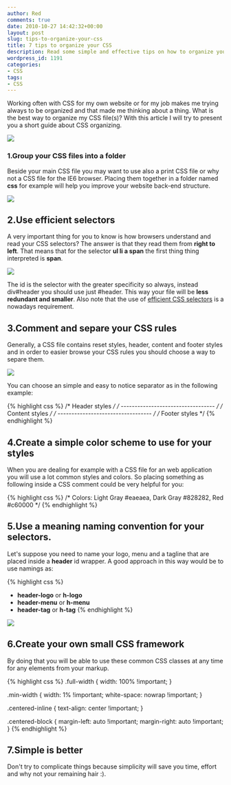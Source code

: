 ```yaml
---
author: Red
comments: true
date: 2010-10-27 14:42:32+00:00
layout: post
slug: tips-to-organize-your-css
title: 7 tips to organize your CSS
description: Read some simple and effective tips on how to organize your CSS files.
wordpress_id: 1191
categories:
- CSS
tags:
- CSS
---
```


Working often with CSS for my own website or for my job makes me trying always to be organized and that made me thinking about a thing. What is the best way to organize my CSS file(s)? With this article I will try to present you a short guide about CSS organizing.

[![](http://www.red-team-design.com/wp-content/uploads/2010/10/tips-to-organize-your-css.png)](/tips-to-organize-your-css)

<!-- more -->

### 1.Group your CSS files into a folder

Beside your main CSS file you may want to use also a print CSS file or why not a CSS file for the IE6 browser. Placing them together in a folder named **css** for example will help you improve your website back-end structure.

![](http://www.red-team-design.com/wp-content/uploads/2010/10/group-css-files.png)

## 2.Use efficient selectors

A very important thing for you to know is how browsers understand and read your CSS selectors? The answer is that they read them from **right to left**. That means that for the selector **ul li a span** the first thing thing interpreted is **span**.

![](http://www.red-team-design.com/wp-content/uploads/2010/10/efficient-selectors.png)

The id is the selector with the greater specificity so always, instead div#header you should use just #header. This way your file will be **less redundant and smaller**. Also note that the use of [efficient CSS selectors](http://code.google.com/speed/page-speed/docs/rendering.html) is a nowadays requirement.

## 3.Comment and separe your CSS rules

Generally, a CSS file contains reset styles, header, content  and footer styles and in order to easier browse your CSS rules you should choose a way to separe them. 

![](http://www.red-team-design.com/wp-content/uploads/2010/10/comment-css.png)

You can choose an simple and easy to notice separator as in the following example:

{% highlight css %}
/* Header styles */
/* ---------------------------------- */
/* Content styles */
/* ---------------------------------- */
/* Footer styles */
{% endhighlight %}    
    
## 4.Create a simple color scheme to use for your styles

When you are dealing for example with a CSS file for an web application you will use a lot common styles and colors. So placing something as following inside a CSS comment could be very helpful for you:

{% highlight css %}
/* Colors: Light Gray #eaeaea, Dark Gray #828282, Red #c60000 */
{% endhighlight %}

## 5.Use a meaning naming convention for your selectors.

Let's suppose you need to name your logo, menu and a tagline  that are placed inside a **header** id wrapper. A good approach in this way would be to use namings as: 

{% highlight css %}
* **header-logo** or **h-logo**
* **header-menu** or **h-menu**
* **header-tag** or **h-tag**
{% endhighlight %}

![](http://www.red-team-design.com/wp-content/uploads/2010/10/css-naming-convention.png)

## 6.Create your own small CSS framework

By doing that you will be able to use these common CSS classes at any time for any elements from your markup.

{% highlight css %}
.full-width {
  width: 100% !important;
}

.min-width {
  width: 1% !important;
  white-space: nowrap !important;
}

.centered-inline {
  text-align: center !important;
}

.centered-block {
  margin-left: auto !important;
  margin-right: auto !important;
}
{% endhighlight %}

## 7.Simple is better

Don't try to complicate things because simplicity will save you time, effort and why not your remaining hair :).